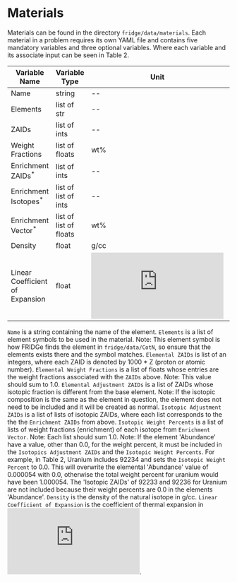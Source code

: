 # Materials

Materials can be found in the directory `fridge/data/materials`.
Each material in a problem requires its own YAML file and contains five mandatory variables and three optional variables.
Where each variable and its associate input can be seen in Table 2.

|Variable Name   | Variable Type | Unit | Example|
|----------------|---------------|------|--------|
|Name  | string | -- | UO2|
|Elements | list of str | -- | ['U', 'O]|
|ZAIDs | list of ints | -- | [92000, 8000]|
|Weight Fractions | list of floats | wt\% | [0.881467, 0.118533]|
|Enrichment ZAIDs$^*$ | list of ints | -- | [92000, 8000]|
|Enrichment Isotopes$^*$ | list of list of ints | -- | [[92235, 92238], [8016]]|
|Enrichment Vector$^*$ | list of list of floats | wt\% | [[ 0.03, 0.97], [1.0]]|
|Density | float | g/cc | 2.33|
|Linear Coefficient of Expansion | float | ![equation](https://latex.codecogs.com/gif.latex?K%5E%7B-1%7D) |0.0|

`Name` is a string containing the name of the element. 
`Elements` is a list of element symbols to be used in the material. 
Note: This element symbol is how FRIDGe finds the element in `fridge/data/CotN`, so ensure that the elements exists there and the symbol matches.
`Elemental ZAIDs` is list of an integers, where each ZAID is denoted by 1000 * Z (proton or atomic number).
`Elemental Weight Fractions` is a list of floats whose entries are the weight fractions associated with the `ZAIDs` above.
Note: This value should sum to 1.0.
`Elemental Adjustment ZAIDs` is a list of ZAIDs whose isotopic fraction is different from the base element.
Note: If the isotopic composition is the same as the element in question, the element does not need to be included and it will be created as normal. 
`Isotopic Adjustment ZAIDs` is a list of lists of isotopic ZAIDs, where each list corresponds to the the the `Enrichment ZAIDs` from above.
`Isotopic Weight Percents` is a list of lists of weight fractions (enrichment) of each isotope from `Enrichment Vector`.
Note: Each list should sum 1.0.
Note: If the element 'Abundance' have a value, other than 0.0, for the weight percent, it must be included in the `Isotopics Adjustment ZAIDs` and the `Isotopic Weight Percents`.
For example, in Table 2, Uranium includes 92234 and sets the `Isotopic Weight Percent` to 0.0.
This will overwrite the elemental 'Abundance' value of 0.000054 with 0.0, otherwise the total weight percent for uranium would have been 1.000054.
The 'Isotopic ZAIDs' of 92233 and 92236 for Uranium are not included because their weight percents are 0.0 in the elements 'Abundance'.
`Density` is the density of the natural isotope in g/cc.
`Linear Coefficient of Expansion` is the coefficient of thermal expansion in ![equation](https://latex.codecogs.com/gif.latex?K%5E%7B-1%7D).